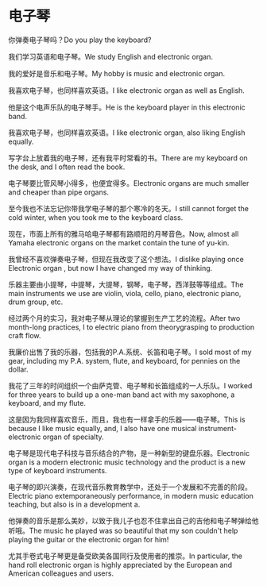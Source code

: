 # 电子琴

<p><span class="chinese">你弹奏电子琴吗？</span><span class="english">Do you play the keyboard?</span></p>

<p><span class="chinese">我们学习英语和电子琴。</span><span class="english">We study English and electronic organ.</span></p>

<p><span class="chinese">我的爱好是音乐和电子琴。</span><span class="english">My hobby is music and electronic organ.</span></p>

<p><span class="chinese">我喜欢电子琴，也同样喜欢英语。</span><span class="english">I like electronic organ as well as English.</span></p>

<p><span class="chinese">他是这个电声乐队的电子琴手。</span><span class="english">He is the keyboard player in this electronic band.</span></p>

<p><span class="chinese">我喜欢电子琴，也同样喜欢英语。</span><span class="english">I like electronic organ, also liking English equally.</span></p>

<p><span class="chinese">写字台上放着我的电子琴，还有我平时常看的书。</span><span class="english">There are my keyboard on the desk, and I often read the book.</span></p>

<p><span class="chinese">电子琴要比管风琴小得多，也便宜得多。</span><span class="english">Electronic organs are much smaller and cheaper than pipe organs.</span></p>

<p><span class="chinese">至今我也不法忘记你带我学电子琴的那个寒冷的冬天。</span><span class="english">I still cannot forget the cold winter, when you took me to the keyboard class.</span></p>

<p><span class="chinese">现在，市面上所有的雅马哈电子琴都有路顺阳的月琴音色。</span><span class="english">Now, almost all Yamaha electronic organs on the market contain the tune of yu-kin.</span></p>

<p><span class="chinese">我曾经不喜欢弹奏电子琴，但现在我改变了这个想法。</span><span class="english">I dislike playing once Electronic organ , but now I have changed my way of thinking.</span></p>

<p><span class="chinese">乐器主要由小提琴，中提琴，大提琴，钢琴，电子琴，西洋鼓等等组成。</span><span class="english">The main instruments we use are violin, viola, cello, piano, electronic piano, drum group, etc.</span></p>

<p><span class="chinese">经过两个月的实习，我对电子琴从理论的掌握到生产工艺的流程。</span><span class="english">After two month-long practices, I to electric piano from theorygrasping to production craft flow.</span></p>

<p><span class="chinese">我廉价出售了我的乐器，包括我的P.A.系统、长笛和电子琴。</span><span class="english">I sold most of my gear, including my P.A. system, flute, and keyboard, for pennies on the dollar.</span></p>

<p><span class="chinese">我花了三年的时间组织一个由萨克管、电子琴和长笛组成的一人乐队。</span><span class="english">I worked for three years to build up a one-man band act with my saxophone, a keyboard, and my flute.</span></p>

<p><span class="chinese">这是因为我同样喜欢音乐，而且，我也有一样拿手的乐器——电子琴。</span><span class="english">This is because I like music equally, and, I also have one musical instrument-electronic organ of specialty.</span></p>

<p><span class="chinese">电子琴是现代电子科技与音乐结合的产物，是一种新型的键盘乐器。</span><span class="english">Electronic organ is a modern electronic music technology and the product is a new type of keyboard instruments.</span></p>

<p><span class="chinese">电子琴的即兴演奏，在现代音乐教育教学中，还处于一个发展和不完善的阶段。</span><span class="english">Electric piano extemporaneously performance, in modern music education teaching, but also is in a development a.</span></p>

<p><span class="chinese">他弹奏的音乐是那么美妙，以致于我儿子也忍不住拿出自己的吉他和电子琴弹给他听哦。</span><span class="english">The music he played was so beautiful that my son couldn't help playing the guitar or the electronic organ for him!</span></p>

<p><span class="chinese">尤其手卷式电子琴更是备受欧美各国同行及使用者的推崇。</span><span class="english">In particular, the hand roll electronic organ is highly appreciated by the European and American colleagues and users.</span></p>

